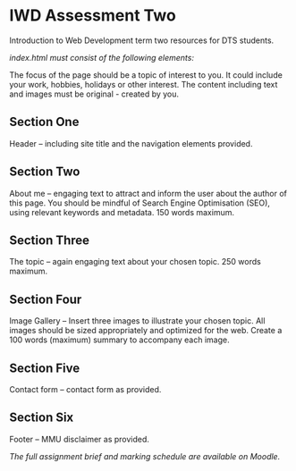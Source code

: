# IWD Assessment Two
Introduction to Web Development term two resources for DTS students.

*index.html must consist of the following elements:*

The focus of the page should be a topic of interest to you. It could include your work, hobbies, holidays or other interest. The content including text and images must be original - created by you.

## Section One
Header – including site title and the navigation elements provided.

## Section Two
About me – engaging text to attract and inform the user about the author of this page. You should be mindful of Search Engine Optimisation (SEO), using relevant keywords and metadata. 150 words maximum.

## Section Three
The topic – again engaging text about your chosen topic. 250 words maximum.

## Section Four
Image Gallery – Insert three images to illustrate your chosen topic. 
All images should be sized appropriately and optimized for the web.
Create a 100 words (maximum) summary to accompany each image.

## Section Five
Contact form – contact form as provided.

## Section Six
Footer – MMU disclaimer as provided.

*The full assignment brief and marking schedule are available on Moodle.*
